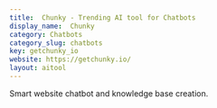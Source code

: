 ```yaml
---
title:  Chunky - Trending AI tool for Chatbots
display_name:  Chunky
category: Chatbots
category_slug: chatbots
key: getchunky_io
website: https://getchunky.io/
layout: aitool
---
```


Smart website chatbot and knowledge base creation.
